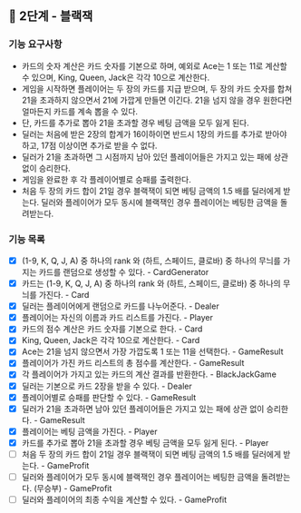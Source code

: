 ## 🚀 2단계 - 블랙잭

### 기능 요구사항

- 카드의 숫자 계산은 카드 숫자를 기본으로 하며, 예외로 Ace는 1 또는 11로 계산할 수 있으며, King, Queen, Jack은 각각 10으로 계산한다.
- 게임을 시작하면 플레이어는 두 장의 카드를 지급 받으며, 두 장의 카드 숫자를 합쳐 21을 초과하지 않으면서 21에 가깝게 만들면 이긴다. 21을 넘지 않을 경우 원한다면 얼마든지 카드를 계속 뽑을 수 있다.
- 단, 카드를 추가로 뽑아 21을 초과할 경우 베팅 금액을 모두 잃게 된다.
- 딜러는 처음에 받은 2장의 합계가 16이하이면 반드시 1장의 카드를 추가로 받아야 하고, 17점 이상이면 추가로 받을 수 없다.
- 딜러가 21을 초과하면 그 시점까지 남아 있던 플레이어들은 가지고 있는 패에 상관 없이 승리한다.
- 게임을 완료한 후 각 플레이어별로 승패를 출력한다.
- 처음 두 장의 카드 합이 21일 경우 블랙잭이 되면 베팅 금액의 1.5 배를 딜러에게 받는다. 딜러와 플레이어가 모두 동시에 블랙잭인 경우 플레이어는 베팅한 금액을 돌려받는다.

### 기능 목록

- [x] (1-9, K, Q, J, A) 중 하나의 rank 와 (하트, 스페이드, 클로바) 중 하나의 무늬를 가지는 카드를 랜덤으로 생성할 수 있다. - CardGenerator
- [x] 카드는 (1-9, K, Q, J, A) 중 하나의 rank 와 (하트, 스페이드, 클로바) 중 하나의 무늬를 가진다. - Card
- [x] 딜러는 플레이어에게 랜덤으로 카드를 나누어준다. - Dealer
- [x] 플레이어는 자신의 이름과 카드 리스트를 가진다. - Player
- [x] 카드의 점수 계산은 카드 숫자를 기본으로 한다. - Card
- [x] King, Queen, Jack은 각각 10으로 계산한다. - Card
- [x] Ace는 21을 넘지 않으면서 가장 가깝도록 1 또는 11을 선택한다. - GameResult
- [x] 플레이어가 가진 카드 리스트의 총 점수를 계산한다. - GameResult
- [x] 각 플레이어가 가지고 있는 카드의 계산 결과를 반환한다. - BlackJackGame
- [x] 딜러는 기본으로 카드 2장을 받을 수 있다. - Dealer
- [x] 플레이어별로 승패를 판단할 수 있다. - GameResult
- [x] 딜러가 21을 초과하면 남아 있던 플레이어들은 가지고 있는 패에 상관 없이 승리한다. - GameResult
- [x] 플레이어는 베팅 금액을 가진다. - Player
- [x] 카드를 추가로 뽑아 21을 초과할 경우 베팅 금액을 모두 잃게 된다. - Player
- [ ] 처음 두 장의 카드 합이 21일 경우 블랙잭이 되면 베팅 금액의 1.5 배를 딜러에게 받는다. - GameProfit
- [ ] 딜러와 플레이어가 모두 동시에 블랙잭인 경우 플레이어는 베팅한 금액을 돌려받는다. (무승부) - GameProfit
- [ ] 딜러와 플레이어의 최종 수익을 계산할 수 있다. - GameProfit 